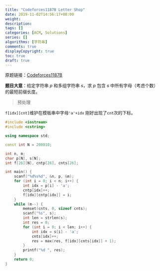 ```yaml
---
title: "Codeforces1187B Letter Shop"
date: 2019-11-02T14:56:17+08:00
weight: 
description:
tags: []
categories: [ACM, Solutions]
series: []
algorithms: [字符串]
comments: true
displayCopyright: true
toc: true
draft: true
---
```


原题链接：[Codeforces1187B](https://codeforces.com/contest/1187/problem/B )

**题目大意**：给定字符串 $p$ 和多组字符串 $s$，求 $p$ 包含 $s$ 中所有字母（考虑个数）的最短前缀长度。

<!--more-->

> 预处理

`f[idx][cnt]`维护在模板串中字母`'a'+idx` 刚好出现了`cnt`次的下标。

```cpp
#include <iostream>
#include <cstring>

using namespace std;

const int N = 200010;

int n, m;
char p[N], s[N];
int f[26][N], cntp[26], cnts[26];

int main() {
    scanf("%d%s%d", &n, p, &m);
    for (int i = 0; i < n; i++) {   
        int idx = p[i] - 'a';
        cntp[idx]++;
        f[idx][cntp[idx]] = i;
    }
    while (m--) {   
        memset(cnts, 0, sizeof cnts);
        scanf("%s", s);
        int len = strlen(s);
        int res = 0;
        for (int i = 0; i < len; i++) {   
            int idx = s[i] - 'a';
            cnts[idx]++;
            res = max(res, f[idx][cnts[idx]] + 1);
        }
        printf("%d ", res);
    }
    return 0;
}
```